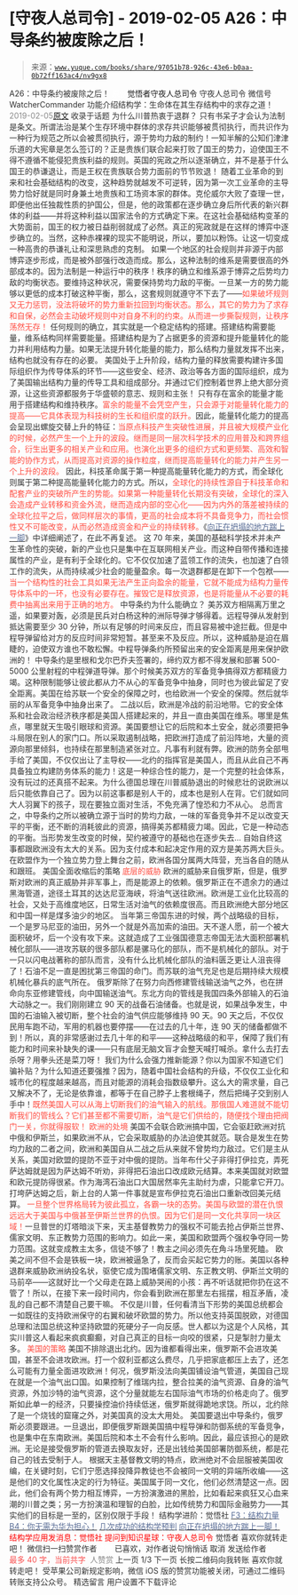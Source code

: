 # [守夜人总司令] - 2019-02-05 A26：中导条约被废除之后！

> 来源：[`www.yuque.com/books/share/97051b78-926c-43e6-b0aa-0b72ff163ac4/nv9gx8`](https://www.yuque.com/books/share/97051b78-926c-43e6-b0aa-0b72ff163ac4/nv9gx8)

<ne-p id="520f42f3293818f927861ebbd5b15da4_p_0" data-lake-id="520f42f3293818f927861ebbd5b15da4_p_0"><ne-text id="ubb191641" style="color: rgb(51, 51, 51);">A26：中导条约被废除之后！</ne-text></ne-p> <ne-p id="bc74432918764415beaccbc21b2f6230" data-lake-id="bc74432918764415beaccbc21b2f6230"><ne-text id="ue9fe71f1" ne-fontsize="12" style="color: rgb(255, 255, 255);">原创</ne-text><ne-text id="u8a43eac2" ne-fontsize="14">觉悟者</ne-text><ne-text id="u71474fa8" ne-fontsize="14">守夜人总司令</ne-text></ne-p> <ne-p id="98fb95d95279c48ceb1781982f25a75d" data-lake-id="98fb95d95279c48ceb1781982f25a75d"><ne-text id="ud629adfc" ne-fontsize="14" ne-bold="true" style="color: rgb(51, 51, 51);">守夜人总司令</ne-text></ne-p> <ne-p id="356df488aee8c629c7b11b0d4bc98d8f" data-lake-id="356df488aee8c629c7b11b0d4bc98d8f"><ne-text id="u96e33ccb" ne-fontsize="14" style="color: rgb(51, 51, 51);">微信号</ne-text><ne-text id="u63f84a04" ne-fontsize="14" style="color: rgb(51, 51, 51);">WatcherCommander</ne-text></ne-p> <ne-p id="3f977cac1a19f805966c3ba580f26e09" data-lake-id="3f977cac1a19f805966c3ba580f26e09"><ne-text id="u3b11de94" ne-fontsize="14" style="color: rgb(51, 51, 51);">功能介绍</ne-text><ne-text id="u3adf9181" ne-fontsize="14" style="color: rgb(51, 51, 51);">结构学：生命体在其生存结构中的求存之道！</ne-text></ne-p> <ne-p id="d2cf544e73e223ac90a4b6ae4ff837b7" data-lake-id="d2cf544e73e223ac90a4b6ae4ff837b7"><ne-text id="u8cc0d3ad" style="color: rgb(140, 140, 140);">2019-02-05</ne-text>[<ne-text id="uc3e92a68" ne-fontsize="14">原文</ne-text>](https://mp.weixin.qq.com/s?__biz=MzAxNDk1NjI2Mw==&mid=2247484277&idx=1&sn=d8ab9b4b84cbc35b890bb468b0f0afd2&chksm=9b8a20fdacfda9eb6b00d830680d3dd3f7cad33fe6b391d238e3ada16cf858da5cb12b0ecd1b&scene=27#wechat_redirect&cpage=409)</ne-p> <ne-p id="6266df874e6001f8915ff818bbdd5cba" data-lake-id="6266df874e6001f8915ff818bbdd5cba"><ne-text id="uc7ade73a" style="color: rgb(51, 51, 51);">收录于话题</ne-text></ne-p> <ne-p id="5250c034a9f18c55dc9aa4ecbd269c49" data-lake-id="5250c034a9f18c55dc9aa4ecbd269c49"><ne-text id="u7d222eac" ne-bold="true" style="color: rgb(51, 51, 51);">为什么川普热衷于退群？</ne-text> <ne-text id="u7c51c1ba" style="color: rgb(51, 51, 51);">只有书呆子才会认为法制是条文。所谓法治是某个生存环境中群体的求存共识能够被贯彻执行，而共识作为一种行为规范之所以会被贯彻执行，源于势均力敌的制约！一知半解的公知们津津乐道的大宪章是怎么签订的？正是贵族们联合起来打败了国王的势力，迫使国王不得不遵循不能侵犯贵族利益的规则。</ne-text><ne-text id="u6a3d372d" ne-bold="true" style="color: rgb(51, 51, 51);">英国的宪政之所以逐渐确立，并不是基于什么国王的恭谦退让，而是王权在贵族联合势力面前的节节败退！</ne-text></ne-p> <ne-p id="a66fb7d197bee08d6847c5fa40a560ac" data-lake-id="a66fb7d197bee08d6847c5fa40a560ac"><ne-text id="u9b930d03" style="color: rgb(51, 51, 51);">随着工业革命的到来和社会基础结构的改变，这种趋势就越发不可逆转，因为第一次工业革命的主导势力恰好就是同时身兼土地贵族和工场资本家的群体。克伦威尔大败了查理一世，即便他出任独裁性质的护国公，但是，他的政策都在逐步确立身后所代表的新兴群体的利益——并将这种利益以国家法令的方式确定下来。在这社会基础结构变革的大势面前，国王的权力被日益削弱就成了必然。真正的宪政就是在这样的博弈中逐步确立的。当然，这种赤裸裸的现实不能明说，所以，要加以粉饰。让这一切变成一种高贵的恭谦礼让和深思熟虑的克制。</ne-text> <ne-text id="uc8acc5ae" style="color: rgb(51, 51, 51);">如果一个地区的社会规则并非源于内部博弈逐步形成，而是被外部强行改造而成。那么，这种法制的维系是需要很高的外部成本的。因为法制是一种运行中的秩序！秩序的确立和维系源于博弈之后势均力敌的均衡状态。要维持这种状况，需要保持势均力敌的平衡。一旦某一方的势力能够以更低的成本打破这种平衡，那么，这套规则就遵守不下去了——</ne-text><ne-text id="uf76cc060" style="color: rgb(255, 76, 65);">如果破坏规则又无力惩罚，没法将破坏的势力重新拉回到均衡状态。那么，其它的势力为了求存和自保，必然会主动破坏规则中对自身不利的约束。从而进一步撕裂规则，让秩序荡然无存！</ne-text> <ne-text id="u6e805b80" style="color: rgb(51, 51, 51);">任何规则的确立，其实就是一个稳定结构的搭建。</ne-text><ne-text id="u3ec950c2" ne-bold="true" style="color: rgb(51, 51, 51);">搭建结构需要能量，维系结构同样需要能量。</ne-text><ne-text id="ucb975731" style="color: rgb(51, 51, 51);">搭建结构是为了占据更多的资源和提升能量转化的能力并利用结构力量。如果无法提升转化能量的能力，那么结构力量就发挥不出来，结构也就没有存在的必要。</ne-text> <ne-text id="uca7a468d" style="color: rgb(51, 51, 51);">美国处于上升阶段，结构力量的释放需要构建许多国际组织作为传导体系的环节——这些安全、经济、政治等各方面的国际组织，成为了美国输出结构力量的传导工具和组成部分。并通过它们控制着世界上绝大部分资源，让这些资源都服务于华盛顿的意志、规则和主张！</ne-text></ne-p> <ne-p id="e7b26d2f3e130e622354725eb3b11bbb" data-lake-id="e7b26d2f3e130e622354725eb3b11bbb"><ne-text id="u475847d2" style="color: rgb(51, 51, 51);">只有存在富余的能量才能用于搭建结构和维持秩序。</ne-text><ne-text id="u3a81501d" style="color: rgb(255, 76, 65);">富余的能量不会凭空产生，只会源于对能量转化能力的提高——它具体表现为科技树的生长和组织度的跃升。</ne-text><ne-text id="u3d35dec1" style="color: rgb(51, 51, 51);">因此，能量转化能力的提高会呈现出螺旋交替上升的特征：</ne-text><ne-text id="u897c083b" style="color: rgb(255, 76, 65);">当原点科技产生突破性进展，并且被大规模产业化的时候，必然产生一个上升的波段。继而是同一层次科学技术的应用普及和跨界组合，衍生出更多的相关产业和应用。也演化出更多的组织方式和更频繁、高效和智能的协作方式，从而提高对资源的操作粒度，继而提高能量转化的能力并产生另一个上升的波段。</ne-text> <ne-text id="u9852f12d" style="color: rgb(51, 51, 51);">因此，</ne-text><ne-text id="u2bef939e" ne-bold="true" style="color: rgb(51, 51, 51);">科技革命属于第一种提高能量转化能力的方式，而全球化则属于第二种提高能量转化能力的方式。</ne-text><ne-text id="ud9a592f6" style="color: rgb(51, 51, 51);">所以，</ne-text><ne-text id="ub88413b3" style="color: rgb(255, 76, 65);">全球化的持续性源自于科技革命和配套产业的突破所产生的势能。如果第一种能量转化长期没有突破，全球化的深入会造成产业转移和资金外流，继而造成内部的空心化——因为内外的落差被持续的全球化拉平之后，做同样层次的事情，更高的社会成本将不具备竞争力，而社会惯性又不可能改变，从而必然造成资金和产业的持续转移。</ne-text><ne-text id="ud5a8d16d" style="color: rgb(51, 51, 51);">《</ne-text>[<ne-text id="u4eb84251" style="color: rgb(87, 107, 149);">向正在坍塌的地方踹上一脚</ne-text>](http://mp.weixin.qq.com/s?__biz=MzAxNDk1NjI2Mw==&mid=2247483789&idx=1&sn=5e44b7b524c3dc4bb7705f49ed0a44a3&chksm=9b8a2205acfdab139e4b1d44ef6702b09c9fbf79505340205d13fbdaa33207a997f54bee0e97&scene=21#wechat_redirect)<ne-text id="uff086408" style="color: rgb(51, 51, 51);">》中详细阐述了，在此不再复述。</ne-text> <ne-text id="u4931ed78" style="color: rgb(51, 51, 51);">这 70 年来，美国的基础科学技术并未产生革命性的突破，新的产业也只是集中在互联网相关产业。而这种自带传播和连接属性的产业，是有利于全球化的。它不仅仅加速了蓝领工作的流失，也加速了白领工作的流失，从而持续减少社会的能量盈余。每一次退群都是在卸下一个包袱——</ne-text><ne-text id="ua627fd53" style="color: rgb(255, 76, 65);">当一个结构性的社会工具如果无法产生正向盈余的能量，它就不能成为结构力量传导体系中的一环，也没有必要存在。摧毁它是释放资源，也是将能量从不必要的耗费中抽离出来用于正确的地方。</ne-text> <ne-text id="u1a257456" ne-bold="true" style="color: rgb(51, 51, 51);">中导条约为什么能确立？</ne-text> <ne-text id="u6215931a" style="color: rgb(51, 51, 51);">美苏双方相隔离万里之遥，如果要对轰，必须是民兵对白杨这种的洲际导弹才够得着。远程导弹从发射到抵达需要至少 30 分钟，所以有足够的时间来反应，而且容易被中途拦截。但是中程导弹留给对方的反应时间非常短暂。甚至来不及反应。所以，这种威胁是迫在眉睫的，迫使双方谁也不敢松懈。中程导弹条约所预留出来的安全距离是用来保护欧洲的！</ne-text> <ne-text id="uc144ac2b" style="color: rgb(51, 51, 51);">中导条约是里根和戈尔巴乔夫签署的，缔约双方都不得发展和部署 500-5000 公里射程的中程弹道导弹。那个时候美苏双方的军备竞争搞得双方都精疲力竭。这种限制能够让彼此都从力不从心的军备竞争中抽身，同时也为彼此留足了安全距离。美国在给苏联一个安全的保障之时，也给欧洲一个安全的保障。然后就华丽的从军备竞争中抽身出来了。</ne-text> <ne-text id="ua3586a80" style="color: rgb(51, 51, 51);">二战以后，欧洲是冷战的前沿地带。它的安全体系和社会政治经济秩序都是美国人搭建起来的，并且一直由美国在维系。</ne-text><ne-text id="u9997df20" ne-bold="true" style="color: rgb(51, 51, 51);">哪里是焦点，哪里就天生吸引眼球和资源。</ne-text><ne-text id="uc76ceb09" style="color: rgb(51, 51, 51);">美国要想让它的后院和本土安全，就必须要把争斗局限在别人的家门口。所以采取遏制战略，把欧洲打造成了前沿阵地，大量的资源向那里倾斜，也持续在那里制造紧张对立。凡事有利就有弊。欧洲的防务全部甩手给了美国，不仅仅出让了主导权——北约的指挥官是美国人，而且从此自己不再具备独立构建防务体系的能力！这是一种综合性的能力，是一个完整的社会体系，没有玩过的还真搭不起来。为什么德国总理在川普威胁退出的时候悲壮的说欧洲以后只能依靠自己了。</ne-text><ne-text id="ubac9725e" ne-bold="true" style="color: rgb(51, 51, 51);">因为以前这事都是别人干的，成本也是别人在背。它们就如同大人羽翼下的孩子，现在要独立面对生活，不免充满了惶恐和力不从心。</ne-text> <ne-text id="ua8330329" style="color: rgb(51, 51, 51);">总而言之，</ne-text><ne-text id="ufdff1e5d" ne-bold="true" style="color: rgb(51, 51, 51);">中导条约之所以被确立源于当时的势均力敌，一味的军备竞争并不足以改变天平的平衡，还不断的消耗彼此的资源，搞得美苏都精疲力竭</ne-text><ne-text id="ue71bb255" style="color: rgb(51, 51, 51);">。</ne-text><ne-text id="ud8f08c18" ne-bold="true" style="color: rgb(51, 51, 51);">因此，它是一种动态的平衡。当形势发生改变的时候，契约被遵守的基础也在逐步失去…</ne-text> <ne-text id="udb840f2b" style="color: rgb(51, 51, 51);">自始自终这事都跟欧洲没有太大的关系。因为支付成本和起决定作用的双方是美苏两大巨头。在欧盟作为一个独立势力登上舞台之前，欧洲各国分属两大阵营，充当各自的随从和跟班。</ne-text> <ne-text id="ua77e4dc6" ne-bold="true" style="color: rgb(51, 51, 51);">美国全面收缩后的策略</ne-text> <ne-text id="uafb4feff" ne-bold="true" style="color: rgb(255, 76, 65);">底层的威胁</ne-text> <ne-text id="u4bec0eb4" style="color: rgb(51, 51, 51);">欧洲的威胁来自俄罗斯，但是，俄罗斯对欧洲的真正威胁并非军事上，而是能源上的依赖。俄罗斯正在不遗余力的通过黑海管道，途径土耳其的达达尼亚海峡，将油气送往欧洲。欧洲是工业化比较高的社会，又处于高维度地区，日常生活对油气的依赖度很高。而且欧洲绝大部分地区和中国一样是煤多油少的地区。</ne-text></ne-p> <ne-p id="6fb83c740b4e57e0b624bf4ec7cd380d" data-lake-id="6fb83c740b4e57e0b624bf4ec7cd380d"><ne-text id="u2e56f8fd" style="color: rgb(51, 51, 51);">当年第三帝国东进的时候，两个战略级的目标，一个是罗马尼亚的油田，另外一个就是外高加索的油田。天不遂人愿，前一个被大面积破坏，后一个没有攻下来。这就造成了工业强国德意志帝国无法大面积部署机械化部队——进攻苏联的很多部队都是骡马化的部队，而不是机械化的部队。</ne-text><ne-text id="uf4ee8634" ne-bold="true" style="color: rgb(51, 51, 51);">对于一只以闪电战著称的部队而言，没有什么比机械化部队的油料匮乏更让人沮丧得了！石油不足一直是困扰第三帝国的命门。</ne-text><ne-text id="u935ca97f" style="color: rgb(51, 51, 51);">而苏联的油气充足也是后期持续大规模机械化暴兵的底气所在。</ne-text> <ne-text id="u3f3f0931" style="color: rgb(51, 51, 51);">俄罗斯除了在努力向西修建管线输送油气之外，也在拼命向东亚修建管线，向中国输送油气。东北方向的管线是我国四条外部输入的石油大动脉之一。我们刚刚建立 90 天的战备石油储备。也就是说，如果战争发生，中国的石油输入被切断，整个社会的油气供应能够维持 90 天。90 天之后，不仅仅民用车跑不动，军用的机器也要停摆——在过去的几十年，连 90 天的储备都做不到！所以，</ne-text><ne-text id="uf4b3a216" ne-bold="true" style="color: rgb(51, 51, 51);">真的非常感谢过去几十年的和平——这种战略级的和平，保障了我们有能力和时间来补缺失的课——只有底层无脑文盲才会整天喊打喊杀。</ne-text><ne-text id="u440c888f" style="color: rgb(51, 51, 51);">拿什么去打去杀呀？用拳头还是菜刀呀！</ne-text> <ne-text id="u62ab57c8" style="color: rgb(51, 51, 51);">我们为什么会强力推新能源？你以为国家不知道它们骗补贴？为什么知道还要强推？因为，随着中国社会结构的升级，不仅仅工业化和城市化的程度越来越高，而且对能源的消耗会指数级攀升。</ne-text><ne-text id="ue8086df9" ne-bold="true" style="color: rgb(51, 51, 51);">这么大的需求量，自己又解决不了，无论是依靠谁，都等于在自己脖子上套根绳子，然后把绳子交到别人手中！</ne-text><ne-text id="u2198055b" style="color: rgb(255, 76, 65);">既然美国人可以从海上切断我们的油气输入的航线。那俄国人难道就不能切断我们的管线么？它们甚至都不需要切断，油气是它们供给的，随便找个理由把阀门一关，你就得服软！</ne-text> <ne-text id="u1d76cce8" ne-bold="true" style="color: rgb(255, 76, 65);">欧洲的处境</ne-text> <ne-text id="u07d10869" style="color: rgb(51, 51, 51);">美国不会联合欧洲搞中国，它会驱赶欧洲对抗中俄和伊斯兰，如果欧洲不从，它会采取威胁的办法迫使其就范。联合是发生在势均力敌的二者之间，欧洲和美国自从二战之后从来就不曾势均力敌过。它们是主从关系，美国对欧盟的提防不亚于对中俄的提防。当年布什父子非得打伊拉克，弄死萨达姆就是因为萨达姆不听劝，非得把石油出口改成欧元结算。本来美国就对欧盟和欧元提防得很紧。作为海湾石油出口大国居然率先主助纣为虐，只能拿它开刀。打垮萨达姆之后，新上台的人第一件事就是宣布伊拉克石油出口重新改回美元结算。</ne-text> <ne-text id="ua8d921ba" style="color: rgb(255, 76, 65);">一旦整个世界格局转为彼此孤立，各霸一块的态势。美国与欧盟的潜在仇恨远远大于美国与中俄甚至伊斯兰世界的仇恨。因为它们是同一文化共享同一块区域！</ne-text><ne-text id="u45b23b64" ne-bold="true" style="color: rgb(51, 51, 51);">一旦普世的灯塔暗淡下来，天主基督教势力的强权不可能去抢占伊斯兰世界、儒家文明、东正教势力范围的影响力。如此一来，美国和欧盟两个强权争夺同一势力范围。</ne-text><ne-text id="u5c3bc227" style="color: rgb(51, 51, 51);">这就变成教主太多，信徒不够了！教主之间必须先在角斗场里死瞌。</ne-text> <ne-text id="u70436ae1" style="color: rgb(51, 51, 51);">欧美之间不但不会是铁板一块，欧洲被逼急了，反而会买起它势力的账。美国以各种退群来威胁欧洲纳投名状，驱使它成为围堵儒家文明、东正教文明、伊斯兰文明的马前卒——这就好比一个父母走在路上威胁哭闹的小孩：再不听话就把你扔在这不管了！</ne-text><ne-text id="u1357a89d" ne-bold="true" style="color: rgb(51, 51, 51);">所以，在接下来一段时间内，你会看到欧洲在那里左右摇摆，相互矛盾，凌乱的自己都不清楚自己要干嘛。</ne-text> <ne-text id="uf9df9016" ne-bold="true" style="color: rgb(51, 51, 51);">不仅是川普，任何看清当下形势的美国总统都会一如既往的支持欧洲保守的右翼和破坏欧盟的势力</ne-text><ne-text id="u6640fdd4" style="color: rgb(51, 51, 51);">。所以他支持英国脱欧，对德国总理和法国总统这种坚持欧盟的死硬分子一向反感。</ne-text><ne-text id="uf81a96bc" ne-bold="true" style="color: rgb(51, 51, 51);">世人都以为这是个人风格，其实川普这人看起来疯疯癫癫，对自己真正的目标一向咬的很紧，只是掣肘力量太多。</ne-text> <ne-text id="u472c4734" ne-bold="true" style="color: rgb(255, 76, 65);">美国的策略</ne-text> <ne-text id="u1f2733c9" style="color: rgb(51, 51, 51);">美国不排除退出北约。因为谁都看得出来，俄罗斯不会进攻美国，甚至不会进攻欧洲。打一个叙利亚都这么费尽，几乎把家底都压上去了，还怎么可能有力量全面进攻欧洲！何况，俄罗斯没法向美国铺设油气管道，美国自己现在就是一个油气出口国。如果控制了维瑞内拉，整合拉美的油气资源、自身的油气资源，外加沙特的油气资源，这个分量就能左右国际油气市场的价格走向了。俄罗斯如此单一的经济，只要操控油价持续低迷，俄罗斯就得跪地求饶。所以，北约除了是一个烧钱的窟窿之外，对美国真的没太大用处。</ne-text> <ne-text id="uf369fca1" style="color: rgb(51, 51, 51);">美国要退出中导条约，俄罗斯必须要跟进。一旦退出，即便俄罗斯跟美国搞中程导弹和防御系统的军备竞争，也是集中在东南欧洲。美国后院和本土不会有什么影响。因此，最应该担心的是欧洲。无论是接受俄罗斯的管道去换取友好，还是出钱给美国部署防御系统，都是花自己的钱去受制于人。</ne-text> <ne-text id="ucb62fa9a" style="color: rgb(51, 51, 51);">根据天主基督教文明的特点，欧洲绝对不会屈服被美国收编，在关键时刻，它们宁愿选择投降异教徒也不会被同一文明的异端所收编——这是他们的文化属性决定的行为特征。美国属于同一文化，他们必然清楚这一点。因此，他们会有两个势力相互博弈，一方扮演激进的黑脸，比如看起来疯狂又心血来潮的川普之类；另一方扮演温和理智的白脸，比如传统势力和国际金融势力——其实他们的目标是一至的，区别仅限于手段！</ne-text></ne-p> <ne-p id="32578a7ff48fa0f0ade9cbcd50e346e2" data-lake-id="32578a7ff48fa0f0ade9cbcd50e346e2"><ne-text id="u085a6f0d" ne-fontsize="13" style="color: rgb(51, 51, 51);">结构学进阶：</ne-text><ne-text id="u6f8245ac" ne-fontsize="13" ne-bold="true" style="color: rgb(51, 51, 51);">觉悟社</ne-text></ne-p> <ne-p id="493570cdcf762b721a071873e922d641" data-lake-id="493570cdcf762b721a071873e922d641">[<ne-text id="ufe77c56e" ne-fontsize="13" ne-bold="true" style="color: rgb(87, 107, 149);">F3：结构力量</ne-text>](http://mp.weixin.qq.com/s?__biz=MzAxNDk1NjI2Mw==&mid=2247484256&idx=1&sn=f10d9c530bfd6ea08b25d4bec657c13a&chksm=9b8a20e8acfda9fee057f2df26790f905c898132cac91d833d14e636edb00c20514d63189a88&scene=21#wechat_redirect)</ne-p> <ne-p id="ab43ed03497f8de140aaaca8fa68a276" data-lake-id="ab43ed03497f8de140aaaca8fa68a276">[<ne-text id="u70912fd9" ne-fontsize="13" ne-bold="true" style="color: rgb(87, 107, 149);">B4：你无需为华为担心！</ne-text>](http://mp.weixin.qq.com/s?__biz=MzAxNDk1NjI2Mw==&mid=2247484272&idx=1&sn=b63b21dd8e2aec97201f452c0efd7175&chksm=9b8a20f8acfda9eeb379304169ddf23955b121150036cd27ea282a67cf52c9226120b51a5c96&scene=21#wechat_redirect)</ne-p> <ne-p id="e08b51f5bc8afe73d1065be35a56425e" data-lake-id="e08b51f5bc8afe73d1065be35a56425e">[<ne-text id="u14989384" ne-fontsize="13" ne-bold="true" style="color: rgb(87, 107, 149);">几次成功的结构学预判</ne-text>](http://mp.weixin.qq.com/s?__biz=MzAxNDk1NjI2Mw==&mid=2247484266&idx=1&sn=02ab915e029cbe24d91712f741b3f37c&chksm=9b8a20e2acfda9f4498a5c76204c101ab26e7311f2fb7d3043de108d4ff6e18d72a1c889a569&scene=21#wechat_redirect)</ne-p> <ne-p id="6378ac879ee57caf82ffa90d73653a6c" data-lake-id="6378ac879ee57caf82ffa90d73653a6c">[<ne-text id="ud1a1a5d4" ne-fontsize="13" ne-bold="true" style="color: rgb(87, 107, 149);">向正在坍塌的地方踹上一脚！</ne-text>](http://mp.weixin.qq.com/s?__biz=MzAxNDk1NjI2Mw==&mid=2247483789&idx=1&sn=5e44b7b524c3dc4bb7705f49ed0a44a3&chksm=9b8a2205acfdab139e4b1d44ef6702b09c9fbf79505340205d13fbdaa33207a997f54bee0e97&scene=21#wechat_redirect)</ne-p> <ne-p id="fbe418d3133af3e73ff417019bc37492" data-lake-id="fbe418d3133af3e73ff417019bc37492" ne-alignment="center"><ne-text id="ucd3188c2" ne-bold="true" style="color: rgb(255, 0, 0);">结构学应用发消息：觉悟社</ne-text></ne-p> <ne-p id="851c47b8b7b41d0900aa0725fff8548d" data-lake-id="851c47b8b7b41d0900aa0725fff8548d" ne-alignment="center"><ne-text id="uee889f04" ne-bold="true" style="color: rgb(255, 0, 0);">提问到知识星球：守夜人总司令</ne-text></ne-p>  <ne-p id="89611f7827b8db8b7197c2af9109fc3f" data-lake-id="89611f7827b8db8b7197c2af9109fc3f" ne-alignment="center"><ne-card data-card-name="image" data-card-type="inline" id="nKTno" data-event-boundary="card" style="color: rgb(51, 51, 51);"><ne-p id="f5ece176ba003c983bf694f0b309422d" data-lake-id="f5ece176ba003c983bf694f0b309422d"><ne-text id="uc4cf3974" style="color: rgb(51, 51, 51);">觉悟者</ne-text></ne-p> <ne-p id="a9ddb59182c23b0876552af1ad1b9a5e" data-lake-id="a9ddb59182c23b0876552af1ad1b9a5e"><ne-text id="u5da77d34" style="color: rgb(51, 51, 51);">喜欢你就转走吧！</ne-text></ne-p> <ne-p id="7b72e21939d378b1c176a9f1bcebe0c8" data-lake-id="7b72e21939d378b1c176a9f1bcebe0c8"><ne-text id="u005b4cb4" ne-bold="true" style="color: rgb(51, 51, 51);">微信扫一扫赞赏作者</ne-text><ne-text id="ua789a4fd" ne-bold="true" style="color: rgb(255, 255, 255);">赞赏</ne-text></ne-p> <ne-p id="97a989bcbe3db32eaaa1d992f76a0e57" data-lake-id="97a989bcbe3db32eaaa1d992f76a0e57"><ne-text id="uf54e62a6" style="color: rgb(51, 51, 51);">已喜欢，</ne-text><ne-text id="uf53ee8c1">对作者说句悄悄话</ne-text></ne-p> <ne-p id="3ecbee5d890173a3704debb120320d37" data-lake-id="3ecbee5d890173a3704debb120320d37"><ne-text id="u84124328" style="color: rgb(51, 51, 51);">取消</ne-text></ne-p> <ne-p id="94935af00adc8d5fc9df757ebd30e1af" data-lake-id="94935af00adc8d5fc9df757ebd30e1af"><ne-text id="ueb0de5ed" ne-fontsize="14" ne-bold="true" style="color: rgb(51, 51, 51);">发送给作者</ne-text></ne-p> <ne-p id="8eda15d84a84f9a59b1fb93487228df9" data-lake-id="8eda15d84a84f9a59b1fb93487228df9"><ne-text id="ud16ebd65" ne-bold="true" style="color: rgb(255, 255, 255);">发送</ne-text></ne-p> <ne-p id="0500410057d3ad944e0d0516836af1c8" data-lake-id="0500410057d3ad944e0d0516836af1c8"><ne-text id="u07975639" ne-fontsize="13" style="color: rgb(250, 81, 81);">最多 40 字，当前共字</ne-text></ne-p> <ne-p id="af545427469317199f377a42cf2c5034" data-lake-id="af545427469317199f377a42cf2c5034"><ne-text id="ue60ee023" style="color: rgb(136, 136, 136);"> 人赞赏</ne-text></ne-p> <ne-p id="aea5781b728a383488b1fd3f482e78c1" data-lake-id="aea5781b728a383488b1fd3f482e78c1"><ne-text id="u970c8913" style="color: rgb(51, 51, 51);">上一页</ne-text> <ne-text id="u6b920aa5">1</ne-text><ne-text id="u04308f83" style="color: rgb(51, 51, 51);">/3 下一页</ne-text></ne-p> <ne-p id="5790c3a7151b49281c8036bcd87bad1a" data-lake-id="5790c3a7151b49281c8036bcd87bad1a"><ne-text id="u0d61e5a9" style="color: rgb(51, 51, 51);">长按二维码向我转账</ne-text></ne-p> <ne-p id="b1a652faef9457f7f78575c03fa7415c" data-lake-id="b1a652faef9457f7f78575c03fa7415c"><ne-text id="u19d9d808" style="color: rgb(51, 51, 51);">喜欢你就转走吧！</ne-text></ne-p> <ne-p id="27b630a8e9e356f1df214f69d7b82501" data-lake-id="27b630a8e9e356f1df214f69d7b82501"><ne-text id="ua59d19d1" style="color: rgb(51, 51, 51);">受苹果公司新规定影响，微信 iOS 版的赞赏功能被关闭，可通过二维码转账支持公众号。</ne-text></ne-p> <ne-h3 id="ixZkg" data-lake-id="ixZkg"><ne-heading-ext><ne-heading-anchor></ne-heading-anchor><ne-heading-fold></ne-heading-fold></ne-heading-ext><ne-heading-content><ne-text id="u324c169d" ne-fontsize="16" style="color: rgb(51, 51, 51);">精选留言</ne-text></ne-heading-content></ne-h3> <ne-p id="c93878af476ea7919962d8816c324cc0" data-lake-id="c93878af476ea7919962d8816c324cc0"><ne-text id="u109d4772" style="color: rgb(51, 51, 51);">用户设置不下载评论</ne-text></ne-p></ne-card></ne-p>